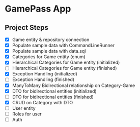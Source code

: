 # GamePass App

## Project Steps
- [x] Game entity & repository connection
- [x] Populate sample data with CommandLineRunner
- [x] Populate sample data with data.sql
- [x] Categories for Game entity (enum)
- [x] Hierarchical Categories for Game entity (initialized)
- [ ] Hierarchical Categories for Game entity (finished)
- [x] Exception Handling (initialized)
- [ ] Exception Handling (finished)
- [x] ManyToMany Bidirectional relationship on Category-Game
- [x] DTO for bidirectional entities (initialized)
- [ ] DTO for bidirectional entities (finished)
- [x] CRUD on Category with DTO
- [ ] User entity
- [ ] Roles for user
- [ ] Auth
